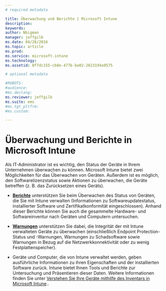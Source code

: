 ```yaml
---
# required metadata

title: Überwachung und Berichte | Microsoft Intune
description:
keywords:
author: Nbigman
manager: jeffgilb
ms.date: 04/28/2016
ms.topic: article
ms.prod:
ms.service: microsoft-intune
ms.technology:
ms.assetid: 0f7dc155-cb8e-477b-ba02-2623194a9575

# optional metadata

#ROBOTS:
#audience:
#ms.devlang:
ms.reviewer: jeffgilb
ms.suite: ems
#ms.tgt_pltfrm:
#ms.custom:

---
```


# Überwachung und Berichte in Microsoft Intune
Als IT-Administrator ist es wichtig, den Status der Geräte in Ihrem Unternehmen überwachen zu können. Microsoft Intune bietet zwei Möglichkeiten für das Überwachen von Geräten. Außerdem ist es möglich, den Softwarelizenzstatus sowie Aktionen zu überwachen, die Geräte betreffen (z. B. das Zurücksetzen eines Geräts).

-   **[Berichte](understand-microsoft-intune-operations-by-using-reports.md)** unterstützen Sie beim Überwachen des Status von Geräten, die Sie mit Intune verwalten (Informationen zu Softwareupdatestatus, installierter Software und Zertifikatkonformität eingeschlossen). 
     Anhand dieser Berichte können Sie auch die gesammelte Hardware- und Softwareinventur nach Geräten und Computern untersuchen.

-   **[Warnungen](get-notified-by-microsoft-intune-alerts.md)** unterstützen Sie dabei, die Integrität der mit Intune verwalteten Geräte zu überwachen (einschließlich Endpoint Protection-Status und -Warnungen, Warnungen zu Schadsoftware sowie Warnungen in Bezug auf die Netzwerkkonnektivität oder zu wenig Festplattenspeicher).

-   Geräte und Computer, die von Intune verwaltet werden, geben ausführliche Informationen zu ihren Eigenschaften und der installierten Software zurück.  Intune bietet Ihnen Tools und Berichte zur Untersuchung und Präsentieren dieser Daten. Weitere Informationen finden Sie unter [Verstehen Sie Ihre Geräte mithilfe des Inventars in Microsoft Intune](understand-your-devices-with-inventory-in-microsoft-intune.md)..



<!--HONumber=May16_HO1-->


